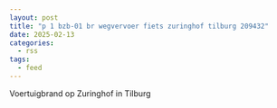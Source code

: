 ```yaml
---
layout: post
title: "p 1 bzb-01 br wegvervoer fiets zuringhof tilburg 209432"
date: 2025-02-13
categories: 
  - rss
tags: 
  - feed
---
```


Voertuigbrand op Zuringhof in Tilburg
